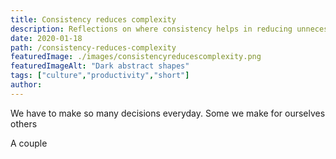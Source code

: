 ```yaml
---
title: Consistency reduces complexity
description: Reflections on where consistency helps in reducing unnecessary complexity
date: 2020-01-18
path: /consistency-reduces-complexity
featuredImage: ./images/consistencyreducescomplexity.png
featuredImageAlt: "Dark abstract shapes"
tags: ["culture","productivity","short"]
author:
---
```


We have to make so many decisions everyday. Some we make for ourselves others

A couple
